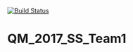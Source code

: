[![Build Status](https://travis-ci.org/MolSSI-SSS/QM_2017_SSS_Team1.svg?branch=master)](https://travis-ci.org/MolSSI-SSS/QM_2017_SSS_Team1)

# QM_2017_SS_Team1
